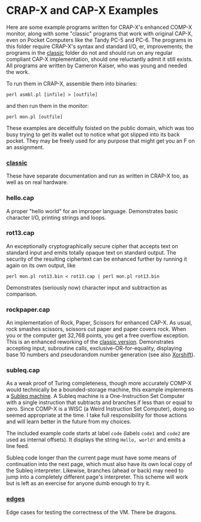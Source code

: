 # CRAP-X and CAP-X Examples

Here are some example programs written for CRAP-X's enhanced COMP-X monitor,
along with some "classic" programs that work with original CAP-X, even on
Pocket Computers like the Tandy PC-5 and PC-6. The programs in this folder
require CRAP-X's syntax and standard I/O, er, improvements; the programs in
the [classic](classic) folder do not and should run on any regular compliant
CAP-X implementation, should one reluctantly admit it still exists. All
programs are written by Cameron Kaiser, who was young and needed the work.

To run them in CRAP-X, assemble them into binaries:

```
perl asmbl.pl [infile] > [outfile]
```

and then run them in the monitor:

```
perl mon.pl [outfile]
```

These examples are deceitfully foisted on the public domain, which was too
busy trying to get its wallet out to notice what got slipped into its back
pocket. They may be freely used for any purpose that might get you an F on
an assignment.

### [classic](classic)

These have separate documentation and run as written in CRAP-X too, as well
as on real hardware.

### hello.cap

A proper "hello world" for an improper language. Demonstrates basic
character I/O, printing strings and loops.

### rot13.cap

An exceptionally cryptographically secure cipher that accepts text on standard
input and emits totally opaque text on standard output. The security of the
resulting ciphertext can be enhanced further by running it again on its own
output, like

```
perl mon.pl rot13.bin < rot13.cap | perl mon.pl rot13.bin
```

Demonstrates (seriously now) character input and subtraction as comparison.

### rockpaper.cap

An implementation of Rock, Paper, Scissors for enhanced CAP-X. As usual,
rock smashes scissors, scissors cut paper and paper covers rock. When you
or the computer get 32,768 points, you get a free overflow exception. This
is an enhanced reworking of the [classic version](classic/rockpaper.cap).
Demonstrates accepting input, subroutine calls, exclusive-OR-for-equality,
displaying base 10 numbers and pseudorandom number generation (see also
[Xorshift](classic/xorshift.cap)).

### subleq.cap

As a weak proof of Turing completeness, though more accurately COMP-X would
technically be a bounded-storage machine, this example implements a
[Subleq machine](https://esolangs.org/wiki/Subleq). A Subleq machine is
a One-Instruction
Set Computer with a single instruction that subtracts and branches if
less than or equal to zero. Since COMP-X is a WISC (a Weird Instruction Set
Computer), doing so seemed appropriate at the time. I take full responsibility
for those actions and will learn better in the future from my choices.

The included example code starts at label `code` (labels `code1` and `code2`
are used as internal offsets). It displays the string `Hello, world!` and
emits a line feed.

Subleq code longer than the current page must have some means of continuation
into the next page, which must also have its own local copy of the Subleq
interpreter. Likewise, branches (ahead or back) may need to jump into a
completely different page's interpreter. This scheme will work but is left as
an exercise for anyone dumb enough to try it.

### [edges](edges)

Edge cases for testing the correctness of the VM. There be dragons.


